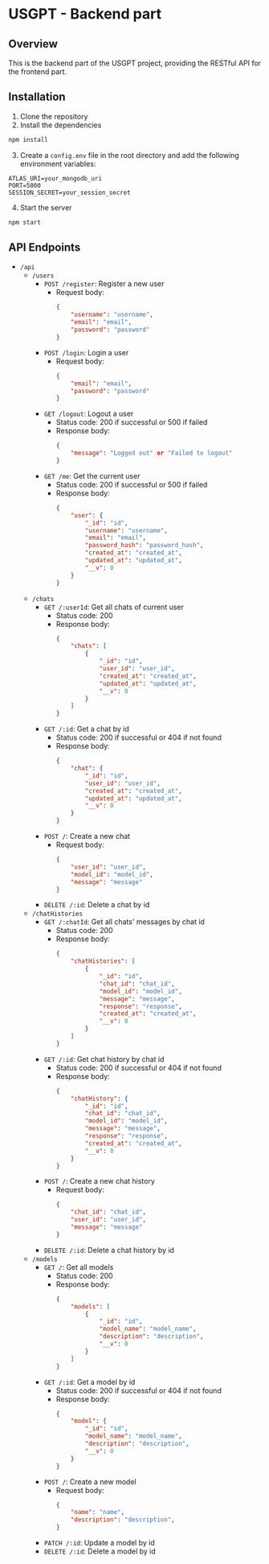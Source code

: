 # USGPT - Backend part

## Overview
This is the backend part of the USGPT project, providing the RESTful API for the frontend part.

## Installation
1. Clone the repository
2. Install the dependencies
```bash
npm install
```
3. Create a `config.env` file in the root directory and add the following environment variables:
```
ATLAS_URI=your_mongodb_uri
PORT=5000
SESSION_SECRET=your_session_secret
```
4. Start the server
```bash
npm start
```

## API Endpoints
- `/api`
    - `/users`
        - `POST /register`: Register a new user
            - Request body:
                ```json
                {
                    "username": "username",
                    "email": "email",
                    "password": "password"
                }
                ```
        - `POST /login`: Login a user
            - Request body:
                ```json
                {
                    "email": "email",
                    "password": "password"
                }
                ```
        - `GET /logout`: Logout a user
            - Status code: 200 if successful or 500 if failed
            - Response body:
                ```json
                {
                    "message": "Logged out" or "Failed to logout"
                }
                ```
        - `GET /me`: Get the current user
            - Status code: 200 if successful or 500 if failed
            - Response body:
                ```json
                {
                    "user": {
                        "_id": "id",
                        "username": "username",
                        "email": "email",
                        "password_hash": "password_hash",
                        "created_at": "created_at",
                        "updated_at": "updated_at",
                        "__v": 0
                    }
                }
                ```
    - `/chats`
        - `GET /:userId`: Get all chats of current user
            - Status code: 200
            - Response body:
                ```json
                {
                    "chats": [
                        {
                            "_id": "id",
                            "user_id": "user_id",
                            "created_at": "created_at",
                            "updated_at": "updated_at",
                            "__v": 0
                        }
                    ]
                }
                ```
        - `GET /:id`: Get a chat by id
            - Status code: 200 if successful or 404 if not found
            - Response body:
                ```json
                {
                    "chat": {
                        "_id": "id",
                        "user_id": "user_id",
                        "created_at": "created_at",
                        "updated_at": "updated_at",
                        "__v": 0
                    }
                }
                ```
        - `POST /`: Create a new chat
            - Request body:
                ```json
                {
                    "user_id": "user_id",
                    "model_id": "model_id",
                    "message": "message"
                }
                ```
        - `DELETE /:id`: Delete a chat by id
    - `/chatHistories`
        - `GET /:chatId`: Get all chats' messages by chat id
            - Status code: 200
            - Response body:
                ```json
                {
                    "chatHistories": [
                        {
                            "_id": "id",
                            "chat_id": "chat_id",
                            "model_id": "model_id",
                            "message": "message",
                            "response": "response",
                            "created_at": "created_at",
                            "__v": 0
                        }
                    ]
                }
                ```
        - `GET /:id`: Get chat history by chat id
            - Status code: 200 if successful or 404 if not found
            - Response body:
                ```json
                {
                    "chatHistory": {
                        "_id": "id",
                        "chat_id": "chat_id",
                        "model_id": "model_id",
                        "message": "message",
                        "response": "response",
                        "created_at": "created_at",
                        "__v": 0
                    }
                }
                ```
        - `POST /`: Create a new chat history
            - Request body:
                ```json
                {
                    "chat_id": "chat_id",
                    "user_id": "user_id",
                    "message": "message"
                }
                ```
        - `DELETE /:id`: Delete a chat history by id
    - `/models`
        - `GET /`: Get all models
            - Status code: 200
            - Response body:
                ```json
                {
                    "models": [
                        {
                            "_id": "id",
                            "model_name": "model_name",
                            "description": "description",
                            "__v": 0
                        }
                    ]
                }
                ```
        - `GET /:id`: Get a model by id
            - Status code: 200 if successful or 404 if not found
            - Response body:
                ```json
                {
                    "model": {
                        "_id": "id",
                        "model_name": "model_name",
                        "description": "description",
                        "__v": 0
                    }
                }
                ```
        - `POST /`: Create a new model
            - Request body:
                ```json
                {
                    "name": "name",
                    "description": "description",
                }
                ```
        - `PATCH /:id`: Update a model by id
        - `DELETE /:id`: Delete a model by id